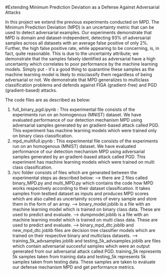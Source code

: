 #Extending Minimum Prediction Deviation as a Defense Against Adversarial Attacks

In this project we extend the previous experiments conducted on MPD. The Minimum Prediction Deviation (MPD) is an uncertainty metric that can be used to detect adversarial examples. Our experiments demonstrate that MPD is domain and dataset-independent, detecting 93\% of adversarial samples across all datasets with an average false positive of only 2\%. Further, the high false positive rate, while appearing to be concerning, is, in fact, quite reasonable. This is due to the uncertainty attribute; we demonstrate that the samples falsely identified as adversarial have a high uncertainty which correlates to poor performance by the machine learning models. Simply put - it's a good thing to quarantine these samples as the machine learning model is likely to misclassify them regardless of being adversarial or not.
We demonstrate that MPD generalizes to multiclass classification problems and defends against FIGA (gradient-free) and PGD (gradient-based) attacks.

The code files are as described as below: 
1. full_binary_pgd.ipynb : This experimental file consists of the experiments run on an homogenous (MNIST) dataset. We have evaluated performance of our detection mechanism MPD using adversarial samples generated by an gradient-based attack called PGD. This experiment has machine learning models which were trained only on binary class classification. 
2. mpd_multifull.ipynb : This experimental file consists of the experiments run on an homogenous (MNIST) dataset. We have evaluated performance of our detection mechanism MPD using adversarial samples generated by an gradient-based attack called PGD. This experiment has machine learning models which were trained  on multi class classification.
3. /src folder consists of files which are generated between the experimental steps as described below:
--> there are 2 files called binary_MPD.py and multi_MPD.py which contains the code how MPD works respectively according to their dataset classification. It takes samples from testbed dataset as inputs and produces MPD scores which are also called as uncertainity scores of every sample and store them in the form of an array.
--> binary_model.joblib is a file with an machine learning model which is trained on binary class data. These are used to predict and evaluate.
--> dumpmodel.joblib is a file with an machine learning model which is trained on multi class data. These are used to predict and evaluate.
--> binary_mpd_dtc.joblib and new_mpd_dtc.joblib files are decision tree classifier models which are trained on their respective binary and multiclass datasets. 
--> training_5k_advsamples.joblib and testing_5k_advsamples.joblib are files which contain adversarial succesful samples which were an output generated from our adversarial attack called PGD. training_5k represents 5k samples taken from training data and testing_5k represents 5k samples taken from testing data. These samples are taken to evaluate our defense mechanism MPD and get performance metrics. 
